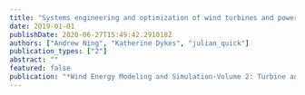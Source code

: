 ```yaml
---
title: "Systems engineering and optimization of wind turbines and power plants"
date: 2019-01-01
publishDate: 2020-06-27T15:49:42.291018Z
authors: ["Andrew Ning", "Katherine Dykes", "julian_quick"]
publication_types: ["2"]
abstract: ""
featured: false
publication: "*Wind Energy Modeling and Simulation-Volume 2: Turbine and System*"
---
```


